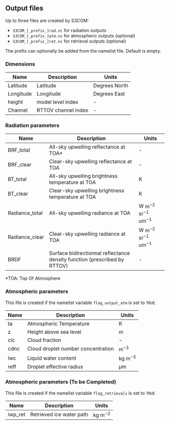 ## Output files

Up to three files are created by S3COM:
- `S3COM_[_prefix_]rad.nc` for radiation outputs
- `S3COM_[_prefix_]atm.nc` for atmospheric outputs (optional)
- `S3COM_[_prefix_]ret.nc` for retrieval outputs (optional)

The prefix can optionally be added from the namelist file. Default is empty.


### Dimensions

| Name | Description | Units |
| --- | --- | --- | 
| Latitude | Latitude| Degrees North | 
| Longitude | Longitude | Degrees East |
| height | model level index | - |
| Channel | RTTOV channel index | - |


### Radiation parameters

| Name | Description | Units |
| --- | --- | --- | 
| BRF_total | All-sky upwelling reflectance at TOA* | - | 
| BRF_clear | Clear-sky upwelling reflectance at TOA | - |
| BT_total | All-sky upwelling brightness temperature at TOA | K |
| BT_clear | Clear-sky upwelling brightness temperature at TOA | K |
| Radiance_total | All-sky upwelling radiance at TOA | $\mathrm{W}$ $\mathrm{m}^{-2}$ $\mathrm{sr}^{-1}$ $\mathrm{um}^{-1}$  | 
| Radiance_clear | Clear-sky upwelling radiance at TOA | $\mathrm{W}$ $\mathrm{m}^{-2}$ $\mathrm{sr}^{-1}$ $\mathrm{um}^{-1}$ |
| BRDF | Surface bidirectionnal reflectance density function (prescribed by RTTOV) | - |

*TOA: Top Of Atmosphere

### Atmospheric parameters

This file is created if the namelist variable `flag_output_atm` is set to `TRUE`

| Name | Description | Units |
| --- | --- | --- | 
| ta | Atmospheric Temperature | K | 
| z | Height above sea level | m |
| clc | Cloud fraction | - |
| cdnc | Cloud droplet number concentration | $\mathrm{m}^{-3}$ |
| lwc | Liquid water content | $\mathrm{kg}$ $\mathrm{m}^{-3}$ | 
| reff | Droplet effective radius| $\mu \mathrm{m}$ |


### Atmospheric parameters (To be Completed)

This file is created if the namelist variable `flag_retrievals` is set to `TRUE`

| Name | Description | Units |
| --- | --- | --- | 
| iwp_ret | Retrieved ice water path| kg $\mathrm{m}^{-2}$ | 
